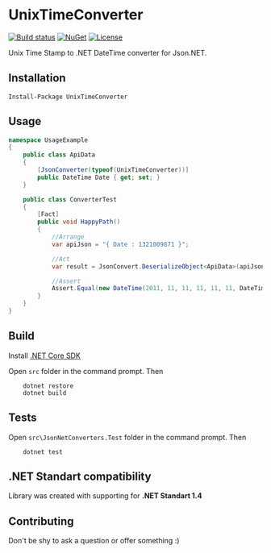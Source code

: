 # UnixTimeConverter
[![Build status](https://ci.appveyor.com/api/projects/status/kgcd86oe1a64451a?svg=true)](https://ci.appveyor.com/project/EgorGrishechko/unixtimeconverter)
[![NuGet](https://img.shields.io/nuget/v/UnixTimeConverter.svg)](https://www.nuget.org/packages/UnixTimeConverter)
[![License](https://img.shields.io/badge/license-MIT-blue.svg)](LICENSE)

Unix Time Stamp to .NET DateTime converter for Json.NET.

## Installation

`Install-Package UnixTimeConverter`

## Usage

```csharp
namespace UsageExample
{
    public class ApiData
    {
        [JsonConverter(typeof(UnixTimeConverter))]
        public DateTime Date { get; set; }
    }

    public class ConverterTest
    {
        [Fact]
        public void HappyPath()
        {
            //Arrange
            var apiJson = "{ Date : 1321009871 }";

            //Act
            var result = JsonConvert.DeserializeObject<ApiData>(apiJson);

            //Assert
            Assert.Equal(new DateTime(2011, 11, 11, 11, 11, 11, DateTimeKind.Utc), result);
        }
    }
}
```

## Build

Install [.NET Core SDK](https://www.microsoft.com/net/download/core "official site")

Open `src` folder in the command prompt.
Then 
```
    dotnet restore
    dotnet build
```
## Tests
Open `src\JsonNetConverters.Test` folder in the command prompt.
Then
```
    dotnet test
```

## .NET Standart compatibility
Library was created with supporting for **.NET Standart 1.4**

## Contributing
Don't be shy to ask a question or offer something :)
